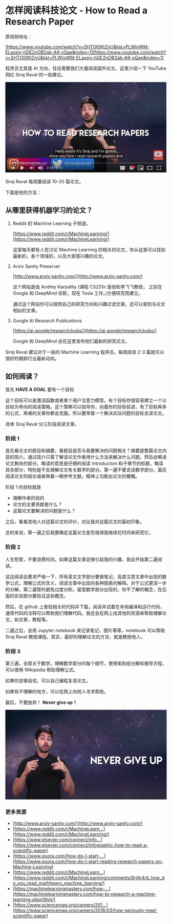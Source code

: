 # 怎样阅读科技论文 - How to Read a Research Paper

原视频地址：

[https://www.youtube.com/watch?v=SHTOI0KtZnU&list=PLWIxWM-ELassjy-hDE2nOB2ab-A9-xQae&index=1](https://www.youtube.com/watch?v=SHTOI0KtZnU&list=PLWIxWM-ELassjy-hDE2nOB2ab-A9-xQae&index=1)

程序员尤其是 AI 方向，往往需要我们大量阅读国外论文。这里介绍一下 YouTube 网红 Siraj Raval 的一些建议。

![review-w6-01.png](data/review-w6-01.png)

Siraj Raval 每周要阅读 10-20 篇论文。

下面是他的方法：

## 从哪里获得机器学习的论文？

1. Reddit 的 Machine Learning 子频道。

   [https://www.reddit.com/r/MachineLearning/](https://www.reddit.com/r/MachineLearning/)

   这里每天都有人在讨论 Machine Learning 的相关的论文，你从这里可以找到最新的，各个领域的，以及大家感兴趣的论文。

2. Arxiv Sanity Preserver
   
   [http://www.arxiv-sanity.com/](http://www.arxiv-sanity.com/)

   这个网站是由 Andrey Karpathy (课程 CS231n 是他和李飞飞教授， 之前在 Google 和 DeepMind 任职，现在 Tesla 工作。)方便研究而建立。

   通过这个网站你可以按照自己的研究方向和兴趣过滤文章。还可以查到与论文相似的文章。

3. Google AI Research Publications

   [https://ai.google/research/pubs/](https://ai.google/research/pubs/)

   Google 和 DeepMind 会在这里发布他们最新的研究论文。

Siraj Raval 建议对于一般的 Machine Learning 程序员，每周阅读 2-3 篇就可以很好的跟踪行业最新动向。

## 如何阅读？

首先 **HAVE A GOAL** 要有一个目标
   
这个目标可以是激活函数或者某个用户注意力模型。有个目标你很容易建立一个以目标为导向的阅读策略。这个策略可以指导你，向着你的目标前进，有了目标再多的公式，再难的文章你都会克服。所以要带着一个解决实际问题的目标去读论文。

具体 Siraj Raval 分三阶段阅读文章。

### 阶段 1

首先看论文的题目和摘要，看题目是否与我要解决的问题相关？摘要是整篇论文内容的简介。通过简介只需了解该论文作者用什么方法来解决什么问题。然后会略读论文剩余的部分。略读的意思是仔细的阅读 Introduction 和子章节的标题，略读其余部分，特别是不去理解论文有关数学的部分。第一遍不要去读数学部分。最后阅读论文的结论或者再看一眼参考文献。精神上勾勒出论文的梗概。

阶段 1 的目标就是

- 理解作者的目的
- 论文的主要贡献是什么？
- 这篇论文要解决的问题是什么？

之后，看看其他人对这篇论文的评价，对比我对这篇论文的最初印象。

总的来说，第一遍之后我要确定这篇论文是否值得我继续花时间来研究它。

### 阶段 2

人生短暂，不要浪费时间。如果这篇文章足够引起我的兴趣，我会开始第二遍阅读。

这边阅读会要求严格一下，所有英文文字部分要做笔记，高度注意文章中出现的数学公式，理解公式的含义，阅读文章中出现的各种图表的解释。对于公式更深一步的分解，第二遍暂时避免过度分析。留意数学部分出现的，你不了解的概念，在后面的实验部分要验证这些概念。

然后，在 github 上查找相关的代码并下载，阅读并试着在本地编译和运行代码，通常代码的注释可以帮助我们理解代码。我还会在网上找其他的资源来帮助理解论文，如文章，教程等。

二遍之后，会用 Jupyter notebook 来记录笔记，图片等等，notebook 可以帮助 Siraj Raval 教授课程。其实，最好的理解论文的方法，就是教授他人。

### 阶段 3

第三遍，全部关于数学。理解数学部分的每个细节，使用笔和纸分解和推导方程，可以使用 Wikipedia 帮助理解公式。

如果你足够自信，可以自己编程复现论文。

如果有不理解的地方，可以在网上向他人寻求帮助。

最后，不要放弃！ **Never give up！**

![review-w6-02.png](data/review-w6-02.png)

### 更多资源

- [http://www.arxiv-sanity.com/](http://www.arxiv-sanity.com/)
- [https://www.reddit.com/r/MachineLearn...](https://www.reddit.com/r/MachineLearning/)
- [https://www.elsevier.com/connect/info...](https://www.elsevier.com/connect/infographic-how-to-read-a-scientific-paper)
- [https://www.quora.com/How-do-I-start-...](https://www.quora.com/How-do-I-start-reading-research-papers-on-Machine-Learning)
- [https://www.reddit.com/r/MachineLearn...](https://www.reddit.com/r/MachineLearning/comments/6rj9r4/d_how_do_you_read_mathheavy_machine_learning/)
- [https://machinelearningmastery.com/how-...](https://machinelearningmastery.com/how-to-research-a-machine-learning-algorithm/)
- [https://www.sciencemag.org/careers/201...](https://www.sciencemag.org/careers/2016/03/how-seriously-read-scientific-paper)